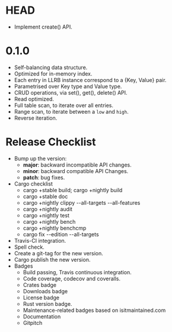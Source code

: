 HEAD
====

* Implement create() API.

0.1.0
=====

* Self-balancing data structure.
* Optimized for in-memory index.
* Each entry in LLRB instance correspond to a {Key, Value} pair.
* Parametrised over Key type and Value type.
* CRUD operations, via set(), get(), delete() API.
* Read optimized.
* Full table scan, to iterate over all entries.
* Range scan, to iterate between a ``low`` and ``high``.
* Reverse iteration.

Release Checklist
=================

* Bump up the version:
  * __major__: backward incompatible API changes.
  * __minor__: backward compatible API Changes.
  * __patch__: bug fixes.
* Cargo checklist
  * cargo +stable build; cargo +nightly build
  * cargo +stable doc
  * cargo +nightly clippy --all-targets --all-features
  * cargo +nightly audit
  * cargo +nightly test
  * cargo +nightly bench
  * cargo +nightly benchcmp <old> <new>
  * cargo fix --edition --all-targets
* Travis-CI integration.
* Spell check.
* Create a git-tag for the new version.
* Cargo publish the new version.
* Badges
  * Build passing, Travis continuous integration.
  * Code coverage, codecov and coveralls.
  * Crates badge
  * Downloads badge
  * License badge
  * Rust version badge.
  * Maintenance-related badges based on isitmaintained.com
  * Documentation
  * Gitpitch
